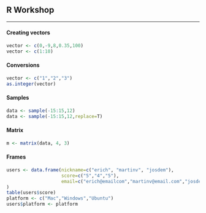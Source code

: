 ## R Workshop
----------------

#### Creating vectors

```r
vector <- c(0,-9,8,0.35,100)
vector <- c(1:10)
```

#### Conversions

```r
vector <- c("1","2","3")
as.integer(vector)
```

#### Samples

```r
data <- sample(-15:15,12)
data <- sample(-15:15,12,replace=T)
```

#### Matrix

```r
m <- matrix(data, 4, 3)
```

#### Frames

```r
users <- data.frame(nickname=c("erich", "martinv", "josdem"),
                    score=c("5","4","5"),
                    email=c("erich@emailcom","martinv@email.com","josdem@email.com")
)
table(users$score)
platform <- c("Mac","Windows","Ubuntu")
users$platform <- platform
```
